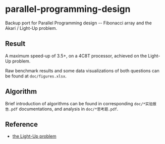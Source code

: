 parallel-programming-design
===========================

Backup port for Parallel Programming design -- Fibonacci array and the
Akari / Light-Up problem.

Result
------

A maximum speed-up of 3.5+, on a 4C8T processor, achieved on the Light-Up
problem.

Raw benchmark results and some data visualizations of both questions can be
found at `doc/figures.xlsx`.

Algorithm
---------

Brief introduction of algorithms can be found in corresponding
`doc/*实验报告.pdf` documentations, and analysis in `doc/*思考题.pdf`.

Reference
---------

- [the Light-Up problem](https://www.puzzle-light-up.com/)
